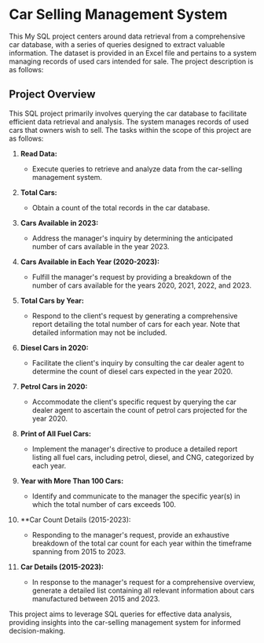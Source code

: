 
# Car Selling Management System

This My SQL project centers around data retrieval from a comprehensive car database, with a series of queries designed to extract valuable information. The dataset is provided in an Excel file and pertains to a system managing records of used cars intended for sale. The project description is as follows:

## Project Overview

This SQL project primarily involves querying the car database to facilitate efficient data retrieval and analysis. The system manages records of used cars that owners wish to sell. The tasks within the scope of this project are as follows:

1. **Read Data:**
   - Execute queries to retrieve and analyze data from the car-selling management system.

2. **Total Cars:**
   - Obtain a count of the total records in the car database.

3. **Cars Available in 2023:**
   - Address the manager's inquiry by determining the anticipated number of cars available in the year 2023.

4. **Cars Available in Each Year (2020-2023):**
   - Fulfill the manager's request by providing a breakdown of the number of cars available for the years 2020, 2021, 2022, and 2023.

5. **Total Cars by Year:**
   - Respond to the client's request by generating a comprehensive report detailing the total number of cars for each year. Note that detailed information may not be included.

6. **Diesel Cars in 2020:**
   - Facilitate the client's inquiry by consulting the car dealer agent to determine the count of diesel cars expected in the year 2020.

7. **Petrol Cars in 2020:**
   - Accommodate the client's specific request by querying the car dealer agent to ascertain the count of petrol cars projected for the year 2020.

8. **Print of All Fuel Cars:**
   - Implement the manager's directive to produce a detailed report listing all fuel cars, including petrol, diesel, and CNG, categorized by each year.

9. **Year with More Than 100 Cars:**
   - Identify and communicate to the manager the specific year(s) in which the total number of cars exceeds 100.

10. **Car Count Details (2015-2023):
    - Responding to the manager's request, provide an exhaustive breakdown of the total car count for each year within the timeframe spanning from 2015 to 2023.

11. **Car Details (2015-2023):**
    - In response to the manager's request for a comprehensive overview, generate a detailed list containing all relevant information about cars manufactured between 2015 and 2023.

This project aims to leverage SQL queries for effective data analysis, providing insights into the car-selling management system for informed decision-making.
